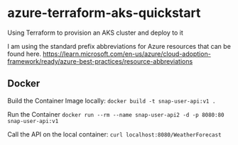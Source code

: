 # azure-terraform-aks-quickstart
Using Terraform to provision an AKS cluster and deploy to it

I am using the standard prefix abbreviations for Azure resources that can be found here.
https://learn.microsoft.com/en-us/azure/cloud-adoption-framework/ready/azure-best-practices/resource-abbreviations

## Docker

Build the Container Image locally:
`docker build -t snap-user-api:v1 .`

Run the Container
`docker run --rm --name snap-user-api2 -d -p 8080:80 snap-user-api:v1`

Call the API on the local container:
`curl localhost:8080/WeatherForecast`
